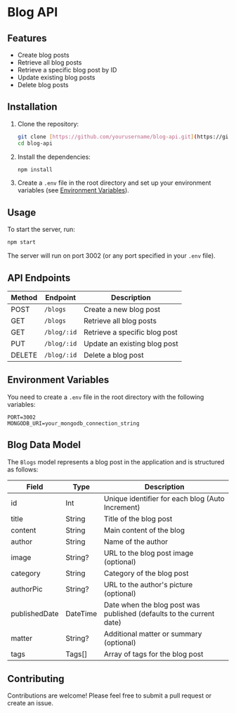 # Blog API

## Features

- Create blog posts
- Retrieve all blog posts
- Retrieve a specific blog post by ID
- Update existing blog posts
- Delete blog posts

## Installation

1. Clone the repository:

   ```bash
   git clone [https://github.com/yourusername/blog-api.git](https://github.com/CharanAdithya6505/Ideapulse-server.git)
   cd blog-api
   ```

2. Install the dependencies:

   ```bash
   npm install
   ```

3. Create a `.env` file in the root directory and set up your environment variables (see [Environment Variables](#environment-variables)).

## Usage

To start the server, run:

```bash
npm start
```

The server will run on port 3002 (or any port specified in your `.env` file).

## API Endpoints

| Method | Endpoint          | Description                       |
|--------|-------------------|-----------------------------------|
| POST   | `/blogs`          | Create a new blog post           |
| GET    | `/blogs`          | Retrieve all blog posts          |
| GET    | `/blog/:id`       | Retrieve a specific blog post    |
| PUT    | `/blog/:id`       | Update an existing blog post     |
| DELETE | `/blog/:id`       | Delete a blog post               |

## Environment Variables

You need to create a `.env` file in the root directory with the following variables:

```
PORT=3002
MONGODB_URI=your_mongodb_connection_string
```

## Blog Data Model

The `Blogs` model represents a blog post in the application and is structured as follows:

| Field         | Type       | Description                               |
|---------------|------------|-------------------------------------------|
| id            | Int        | Unique identifier for each blog (Auto Increment) |
| title         | String     | Title of the blog post                    |
| content       | String     | Main content of the blog                  |
| author        | String     | Name of the author                        |
| image         | String?    | URL to the blog post image (optional)     |
| category      | String     | Category of the blog post                 |
| authorPic     | String?    | URL to the author's picture (optional)    |
| publishedDate | DateTime   | Date when the blog post was published (defaults to the current date) |
| matter        | String?    | Additional matter or summary (optional)   |
| tags          | Tags[]     | Array of tags for the blog post           |

## Contributing

Contributions are welcome! Please feel free to submit a pull request or create an issue.
